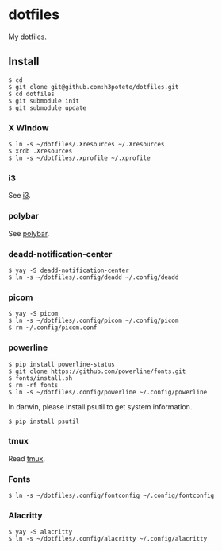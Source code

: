 # dotfiles
My dotfiles.

## Install

```
$ cd
$ git clone git@github.com:h3poteto/dotfiles.git
$ cd dotfiles
$ git submodule init
$ git submodule update
```

### X Window
```
$ ln -s ~/dotfiles/.Xresources ~/.Xresources
$ xrdb .Xresources
$ ln -s ~/dotfiles/.xprofile ~/.xprofile
```

### i3
See [i3](.config/i3).

### polybar
See [polybar](.config/polybar).

### deadd-notification-center
```
$ yay -S deadd-notification-center
$ ln -s ~/dotfiles/.config/deadd ~/.config/deadd
```

### picom
```
$ yay -S picom
$ ln -s ~/dotfiles/.config/picom ~/.config/picom
$ rm ~/.config/picom.conf
```

### powerline
```
$ pip install powerline-status
$ git clone https://github.com/powerline/fonts.git
$ fonts/install.sh
$ rm -rf fonts
$ ln -s ~/dotfiles/.config/powerline ~/.config/powerline
```

In darwin, please install psutil to get system information.
```
$ pip install psutil
```

### tmux
Read [tmux](./.tmux).

### Fonts

```
$ ln -s ~/dotfiles/.config/fontconfig ~/.config/fontconfig
```

### Alacritty
```
$ yay -S alacritty
$ ln -s ~/dotfiles/.config/alacritty ~/.config/alacritty
```
